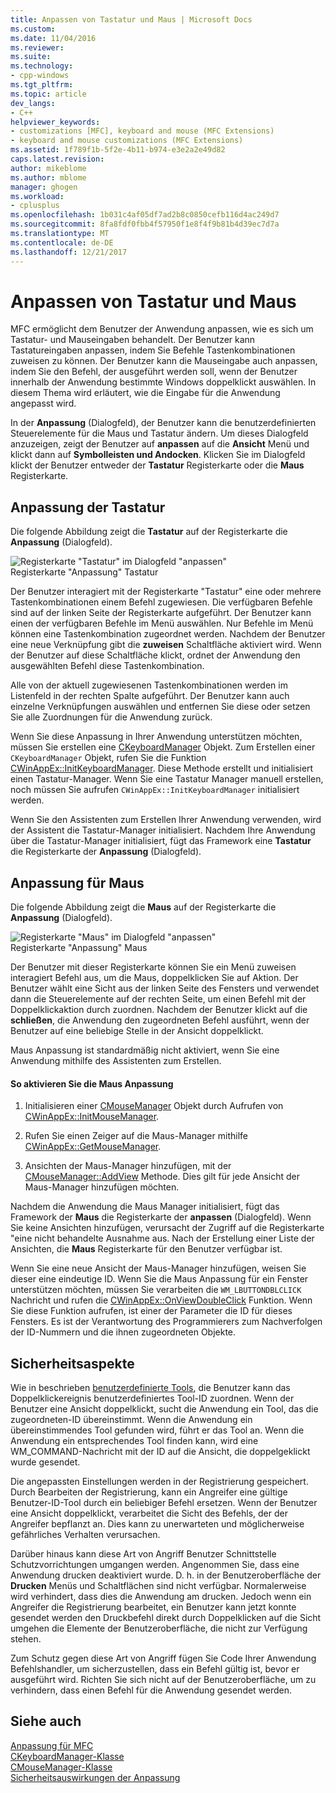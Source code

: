 ```yaml
---
title: Anpassen von Tastatur und Maus | Microsoft Docs
ms.custom: 
ms.date: 11/04/2016
ms.reviewer: 
ms.suite: 
ms.technology:
- cpp-windows
ms.tgt_pltfrm: 
ms.topic: article
dev_langs:
- C++
helpviewer_keywords:
- customizations [MFC], keyboard and mouse (MFC Extensions)
- keyboard and mouse customizations (MFC Extensions)
ms.assetid: 1f789f1b-5f2e-4b11-b974-e3e2a2e49d82
caps.latest.revision: 
author: mikeblome
ms.author: mblome
manager: ghogen
ms.workload:
- cplusplus
ms.openlocfilehash: 1b031c4af05df7ad2b8c0850cefb116d4ac249d7
ms.sourcegitcommit: 8fa8fdf0fbb4f57950f1e8f4f9b81b4d39ec7d7a
ms.translationtype: MT
ms.contentlocale: de-DE
ms.lasthandoff: 12/21/2017
---
```

# <a name="keyboard-and-mouse-customization"></a>Anpassen von Tastatur und Maus
MFC ermöglicht dem Benutzer der Anwendung anpassen, wie es sich um Tastatur- und Mauseingaben behandelt. Der Benutzer kann Tastatureingaben anpassen, indem Sie Befehle Tastenkombinationen zuweisen zu können. Der Benutzer kann die Mauseingabe auch anpassen, indem Sie den Befehl, der ausgeführt werden soll, wenn der Benutzer innerhalb der Anwendung bestimmte Windows doppelklickt auswählen. In diesem Thema wird erläutert, wie die Eingabe für die Anwendung angepasst wird.  
  
 In der **Anpassung** (Dialogfeld), der Benutzer kann die benutzerdefinierten Steuerelemente für die Maus und Tastatur ändern. Um dieses Dialogfeld anzuzeigen, zeigt der Benutzer auf **anpassen** auf die **Ansicht** Menü und klickt dann auf **Symbolleisten und Andocken**. Klicken Sie im Dialogfeld klickt der Benutzer entweder der **Tastatur** Registerkarte oder die **Maus** Registerkarte.  
  
## <a name="keyboard-customization"></a>Anpassung der Tastatur  
 Die folgende Abbildung zeigt die **Tastatur** auf der Registerkarte die **Anpassung** (Dialogfeld).  
  
 ![Registerkarte "Tastatur" im Dialogfeld "anpassen"](../mfc/media/mfcnextkeyboardtab.png "Mfcnextkeyboardtab")  
Registerkarte "Anpassung" Tastatur  
  
 Der Benutzer interagiert mit der Registerkarte "Tastatur" eine oder mehrere Tastenkombinationen einem Befehl zugewiesen. Die verfügbaren Befehle sind auf der linken Seite der Registerkarte aufgeführt. Der Benutzer kann einen der verfügbaren Befehle im Menü auswählen. Nur Befehle im Menü können eine Tastenkombination zugeordnet werden. Nachdem der Benutzer eine neue Verknüpfung gibt die **zuweisen** Schaltfläche aktiviert wird. Wenn der Benutzer auf diese Schaltfläche klickt, ordnet der Anwendung den ausgewählten Befehl diese Tastenkombination.  
  
 Alle von der aktuell zugewiesenen Tastenkombinationen werden im Listenfeld in der rechten Spalte aufgeführt. Der Benutzer kann auch einzelne Verknüpfungen auswählen und entfernen Sie diese oder setzen Sie alle Zuordnungen für die Anwendung zurück.  
  
 Wenn Sie diese Anpassung in Ihrer Anwendung unterstützen möchten, müssen Sie erstellen eine [CKeyboardManager](../mfc/reference/ckeyboardmanager-class.md) Objekt. Zum Erstellen einer `CKeyboardManager` Objekt, rufen Sie die Funktion [CWinAppEx::InitKeyboardManager](../mfc/reference/cwinappex-class.md#initkeyboardmanager). Diese Methode erstellt und initialisiert einen Tastatur-Manager. Wenn Sie eine Tastatur Manager manuell erstellen, noch müssen Sie aufrufen `CWinAppEx::InitKeyboardManager` initialisiert werden.  
  
 Wenn Sie den Assistenten zum Erstellen Ihrer Anwendung verwenden, wird der Assistent die Tastatur-Manager initialisiert. Nachdem Ihre Anwendung über die Tastatur-Manager initialisiert, fügt das Framework eine **Tastatur** die Registerkarte der **Anpassung** (Dialogfeld).  
  
## <a name="mouse-customization"></a>Anpassung für Maus  
 Die folgende Abbildung zeigt die **Maus** auf der Registerkarte die **Anpassung** (Dialogfeld).  
  
 ![Registerkarte "Maus" im Dialogfeld "anpassen"](../mfc/media/mfcnextmousetab.png "Mfcnextmousetab")  
Registerkarte "Anpassung" Maus  
  
 Der Benutzer mit dieser Registerkarte können Sie ein Menü zuweisen interagiert Befehl aus, um die Maus, doppelklicken Sie auf Aktion. Der Benutzer wählt eine Sicht aus der linken Seite des Fensters und verwendet dann die Steuerelemente auf der rechten Seite, um einen Befehl mit der Doppelklickaktion durch zuordnen. Nachdem der Benutzer klickt auf die **schließen**, die Anwendung den zugeordneten Befehl ausführt, wenn der Benutzer auf eine beliebige Stelle in der Ansicht doppelklickt.  
  
 Maus Anpassung ist standardmäßig nicht aktiviert, wenn Sie eine Anwendung mithilfe des Assistenten zum Erstellen.  
  
#### <a name="to-enable-mouse-customization"></a>So aktivieren Sie die Maus Anpassung  
  
1.  Initialisieren einer [CMouseManager](../mfc/reference/cmousemanager-class.md) Objekt durch Aufrufen von [CWinAppEx::InitMouseManager](../mfc/reference/cwinappex-class.md#initmousemanager).  
  
2.  Rufen Sie einen Zeiger auf die Maus-Manager mithilfe [CWinAppEx::GetMouseManager](../mfc/reference/cwinappex-class.md#getmousemanager).  
  
3.  Ansichten der Maus-Manager hinzufügen, mit der [CMouseManager::AddView](../mfc/reference/cmousemanager-class.md#addview) Methode. Dies gilt für jede Ansicht der Maus-Manager hinzufügen möchten.  
  
 Nachdem die Anwendung die Maus Manager initialisiert, fügt das Framework der **Maus** die Registerkarte der **anpassen** (Dialogfeld). Wenn Sie keine Ansichten hinzufügen, verursacht der Zugriff auf die Registerkarte "eine nicht behandelte Ausnahme aus. Nach der Erstellung einer Liste der Ansichten, die **Maus** Registerkarte für den Benutzer verfügbar ist.  
  
 Wenn Sie eine neue Ansicht der Maus-Manager hinzufügen, weisen Sie dieser eine eindeutige ID. Wenn Sie die Maus Anpassung für ein Fenster unterstützen möchten, müssen Sie verarbeiten die `WM_LBUTTONDBLCLICK` Nachricht und rufen die [CWinAppEx::OnViewDoubleClick](../mfc/reference/cwinappex-class.md#onviewdoubleclick) Funktion. Wenn Sie diese Funktion aufrufen, ist einer der Parameter die ID für dieses Fensters. Es ist der Verantwortung des Programmierers zum Nachverfolgen der ID-Nummern und die ihnen zugeordneten Objekte.  
  
## <a name="security-concerns"></a>Sicherheitsaspekte  
 Wie in beschrieben [benutzerdefinierte Tools](../mfc/user-defined-tools.md), die Benutzer kann das Doppelklickereignis benutzerdefiniertes Tool-ID zuordnen. Wenn der Benutzer eine Ansicht doppelklickt, sucht die Anwendung ein Tool, das die zugeordneten-ID übereinstimmt. Wenn die Anwendung ein übereinstimmendes Tool gefunden wird, führt er das Tool an. Wenn die Anwendung ein entsprechendes Tool finden kann, wird eine WM_COMMAND-Nachricht mit der ID auf die Ansicht, die doppelgeklickt wurde gesendet.  
  
 Die angepassten Einstellungen werden in der Registrierung gespeichert. Durch Bearbeiten der Registrierung, kann ein Angreifer eine gültige Benutzer-ID-Tool durch ein beliebiger Befehl ersetzen. Wenn der Benutzer eine Ansicht doppelklickt, verarbeitet die Sicht des Befehls, der der Angreifer bepflanzt an. Dies kann zu unerwarteten und möglicherweise gefährliches Verhalten verursachen.  
  
 Darüber hinaus kann diese Art von Angriff Benutzer Schnittstelle Schutzvorrichtungen umgangen werden. Angenommen Sie, dass eine Anwendung drucken deaktiviert wurde. D. h. in der Benutzeroberfläche der **Drucken** Menüs und Schaltflächen sind nicht verfügbar. Normalerweise wird verhindert, dass dies die Anwendung am drucken. Jedoch wenn ein Angreifer die Registrierung bearbeitet, ein Benutzer kann jetzt konnte gesendet werden den Druckbefehl direkt durch Doppelklicken auf die Sicht umgehen die Elemente der Benutzeroberfläche, die nicht zur Verfügung stehen.  
  
 Zum Schutz gegen diese Art von Angriff fügen Sie Code Ihrer Anwendung Befehlshandler, um sicherzustellen, dass ein Befehl gültig ist, bevor er ausgeführt wird. Richten Sie sich nicht auf der Benutzeroberfläche, um zu verhindern, dass einen Befehl für die Anwendung gesendet werden.  
  
## <a name="see-also"></a>Siehe auch  
 [Anpassung für MFC](../mfc/customization-for-mfc.md)   
 [CKeyboardManager-Klasse](../mfc/reference/ckeyboardmanager-class.md)   
 [CMouseManager-Klasse](../mfc/reference/cmousemanager-class.md)   
 [Sicherheitsauswirkungen der Anpassung](../mfc/security-implications-of-customization.md)

